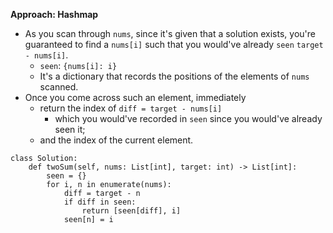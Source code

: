 **Approach: Hashmap**
* As you scan through `nums`, since it's given that a solution exists, you're guaranteed to find a `nums[i]` such that you would've already `seen` `target - nums[i]`.
	* `seen`: `{nums[i]: i}`
	* It's a dictionary that records the positions of the elements of `nums` scanned.
* Once you come across such an element, immediately
	* return the index of `diff = target - nums[i]`
		* which you would've recorded in `seen` since you would've already seen it;
	* and the index of the current element.
```
class Solution:
    def twoSum(self, nums: List[int], target: int) -> List[int]:
        seen = {}
        for i, n in enumerate(nums):
            diff = target - n
            if diff in seen:
                return [seen[diff], i]
            seen[n] = i
```
